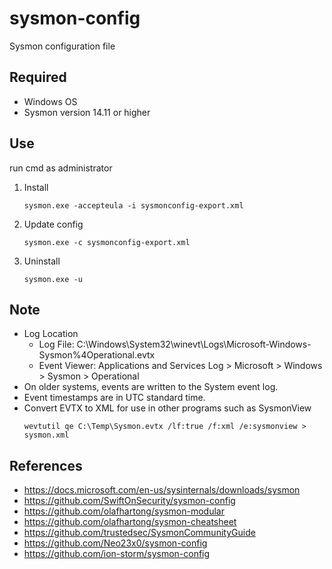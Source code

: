 # sysmon-config
Sysmon configuration file

## Required
* Windows OS
* Sysmon version 14.11 or higher

## Use
run cmd as administrator
1. Install 
    ```
    sysmon.exe -accepteula -i sysmonconfig-export.xml
    ```
1. Update config 
    ```
    sysmon.exe -c sysmonconfig-export.xml
    ```
1. Uninstall
    ```
    sysmon.exe -u
    ```

## Note 
* Log Location
  * Log File: C:\Windows\System32\winevt\Logs\Microsoft-Windows-Sysmon%4Operational.evtx
  * Event Viewer: Applications and Services Log > Microsoft > Windows > Sysmon > Operational
* On older systems, events are written to the System event log. 
* Event timestamps are in UTC standard time.
* Convert EVTX to XML for use in other programs such as SysmonView
  ```
  wevtutil qe C:\Temp\Sysmon.evtx /lf:true /f:xml /e:sysmonview > sysmon.xml
  ```

## References
* https://docs.microsoft.com/en-us/sysinternals/downloads/sysmon
* https://github.com/SwiftOnSecurity/sysmon-config
* https://github.com/olafhartong/sysmon-modular
* https://github.com/olafhartong/sysmon-cheatsheet
* https://github.com/trustedsec/SysmonCommunityGuide
* https://github.com/Neo23x0/sysmon-config
* https://github.com/ion-storm/sysmon-config